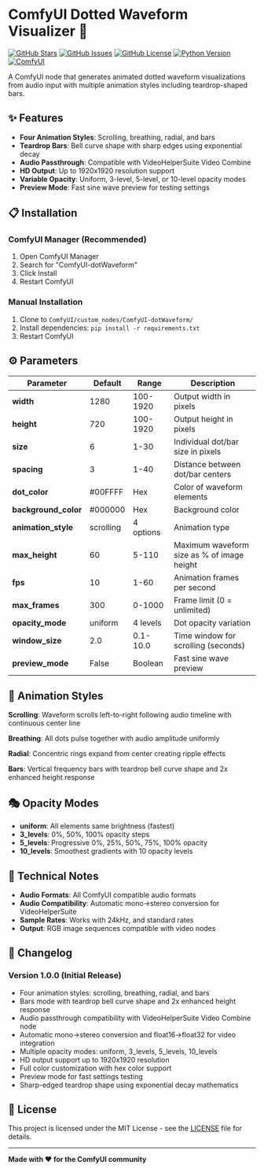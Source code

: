 # ComfyUI Dotted Waveform Visualizer 🎵

[![GitHub Stars](https://img.shields.io/github/stars/Saganaki22/ComfyUI-dotWaveform?style=for-the-badge&logo=github)](https://github.com/Saganaki22/ComfyUI-dotWaveform/stargazers)
[![GitHub Issues](https://img.shields.io/github/issues/Saganaki22/ComfyUI-dotWaveform?style=for-the-badge&logo=github)](https://github.com/Saganaki22/ComfyUI-dotWaveform/issues)
[![GitHub License](https://img.shields.io/github/license/Saganaki22/ComfyUI-dotWaveform?style=for-the-badge)](https://github.com/Saganaki22/ComfyUI-dotWaveform/blob/main/LICENSE)
[![Python Version](https://img.shields.io/badge/python-3.9%2B-blue?style=for-the-badge&logo=python)](https://python.org)
[![ComfyUI](https://img.shields.io/badge/ComfyUI-Compatible-brightgreen?style=for-the-badge)](https://github.com/comfyanonymous/ComfyUI)

A ComfyUI node that generates animated dotted waveform visualizations from audio input with multiple animation styles including teardrop-shaped bars.

## ✨ Features

- **Four Animation Styles**: Scrolling, breathing, radial, and bars
- **Teardrop Bars**: Bell curve shape with sharp edges using exponential decay
- **Audio Passthrough**: Compatible with VideoHelperSuite Video Combine
- **HD Output**: Up to 1920x1920 resolution support
- **Variable Opacity**: Uniform, 3-level, 5-level, or 10-level opacity modes
- **Preview Mode**: Fast sine wave preview for testing settings

## 📋 Installation

### ComfyUI Manager (Recommended)
1. Open ComfyUI Manager
2. Search for "ComfyUI-dotWaveform"
3. Click Install
4. Restart ComfyUI

### Manual Installation
1. Clone to `ComfyUI/custom_nodes/ComfyUI-dotWaveform/`
2. Install dependencies: `pip install -r requirements.txt`
3. Restart ComfyUI

## ⚙️ Parameters

| Parameter | Default | Range | Description |
|-----------|---------|-------|-------------|
| **width** | 1280 | 100-1920 | Output width in pixels |
| **height** | 720 | 100-1920 | Output height in pixels |
| **size** | 6 | 1-30 | Individual dot/bar size in pixels |
| **spacing** | 3 | 1-40 | Distance between dot/bar centers |
| **dot_color** | #00FFFF | Hex | Color of waveform elements |
| **background_color** | #000000 | Hex | Background color |
| **animation_style** | scrolling | 4 options | Animation type |
| **max_height** | 60 | 5-110 | Maximum waveform size as % of image height |
| **fps** | 10 | 1-60 | Animation frames per second |
| **max_frames** | 300 | 0-1000 | Frame limit (0 = unlimited) |
| **opacity_mode** | uniform | 4 levels | Dot opacity variation |
| **window_size** | 2.0 | 0.1-10.0 | Time window for scrolling (seconds) |
| **preview_mode** | False | Boolean | Fast sine wave preview |

## 🎨 Animation Styles

**Scrolling**: Waveform scrolls left-to-right following audio timeline with continuous center line

**Breathing**: All dots pulse together with audio amplitude uniformly

**Radial**: Concentric rings expand from center creating ripple effects

**Bars**: Vertical frequency bars with teardrop bell curve shape and 2x enhanced height response

## 🎭 Opacity Modes

- **uniform**: All elements same brightness (fastest)
- **3_levels**: 0%, 50%, 100% opacity steps
- **5_levels**: Progressive 0%, 25%, 50%, 75%, 100% opacity
- **10_levels**: Smoothest gradients with 10 opacity levels

## 🔧 Technical Notes

- **Audio Formats**: All ComfyUI compatible audio formats
- **Audio Compatibility**: Automatic mono→stereo conversion for VideoHelperSuite
- **Sample Rates**: Works with 24kHz, and standard rates
- **Output**: RGB image sequences compatible with video nodes

## 📝 Changelog

### Version 1.0.0 (Initial Release)
- Four animation styles: scrolling, breathing, radial, and bars
- Bars mode with teardrop bell curve shape and 2x enhanced height response
- Audio passthrough compatibility with VideoHelperSuite Video Combine node
- Automatic mono→stereo conversion and float16→float32 for video integration
- Multiple opacity modes: uniform, 3_levels, 5_levels, 10_levels
- HD output support up to 1920x1920 resolution
- Full color customization with hex color support
- Preview mode for fast settings testing
- Sharp-edged teardrop shape using exponential decay mathematics

## 📄 License

This project is licensed under the MIT License - see the [LICENSE](LICENSE) file for details.

---

**Made with ❤️ for the ComfyUI community**
